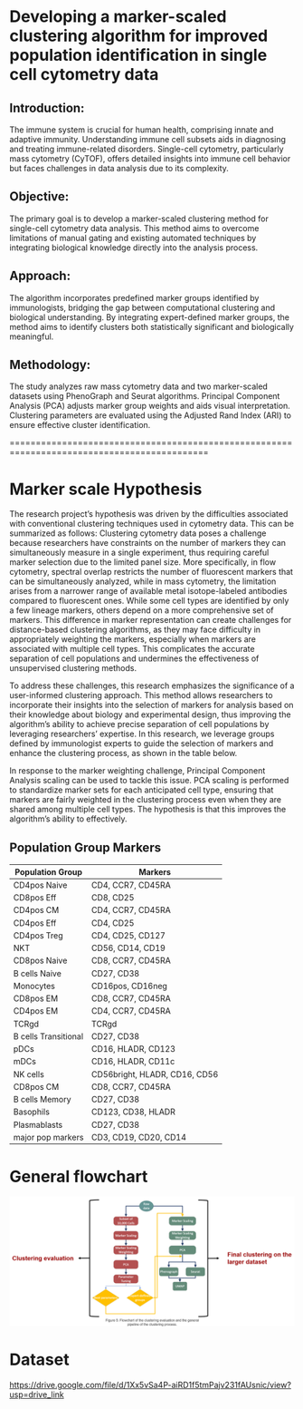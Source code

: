 # Developing a marker-scaled clustering algorithm for improved population identification in single cell cytometry data



## Introduction:
The immune system is crucial for human health, comprising innate and adaptive immunity. Understanding immune cell subsets aids in diagnosing and treating immune-related disorders. Single-cell cytometry, particularly mass cytometry (CyTOF), offers detailed insights into immune cell behavior but faces challenges in data analysis due to its complexity.

## Objective:
The primary goal is to develop a marker-scaled clustering method for single-cell cytometry data analysis. This method aims to overcome limitations of manual gating and existing automated techniques by integrating biological knowledge directly into the analysis process.

## Approach:
The algorithm incorporates predefined marker groups identified by immunologists, bridging the gap between computational clustering and biological understanding. By integrating expert-defined marker groups, the method aims to identify clusters both statistically significant and biologically meaningful.

## Methodology:
The study analyzes raw mass cytometry data and two marker-scaled datasets using PhenoGraph and Seurat algorithms. Principal Component Analysis (PCA) adjusts marker group weights and aids visual interpretation. Clustering parameters are evaluated using the Adjusted Rand Index (ARI) to ensure effective cluster identification.


============================================================================================


# Marker scale Hypothesis
The research project’s hypothesis was driven by the difficulties associated with conventional
clustering techniques used in cytometry data. This can be summarized as follows:
Clustering cytometry data poses a challenge because researchers have constraints on the
number of markers they can simultaneously measure in a single experiment, thus requiring
careful marker selection due to the limited panel size. More specifically, in flow cytometry,
spectral overlap restricts the number of fluorescent markers that can be simultaneously
analyzed, while in mass cytometry, the limitation arises from a narrower range of available
metal isotope-labeled antibodies compared to fluorescent ones. While some cell types are
identified by only a few lineage markers, others depend on a more comprehensive set of
markers. This difference in marker representation can create challenges for distance-based
clustering algorithms, as they may face difficulty in appropriately weighting the markers,
especially when markers are associated with multiple cell types. This complicates the
accurate separation of cell populations and undermines the effectiveness of unsupervised
clustering methods.

To address these challenges, this research emphasizes the significance of a user-informed
clustering approach. This method allows researchers to incorporate their insights into the
selection of markers for analysis based on their knowledge about biology and experimental
design, thus improving the algorithm’s ability to achieve precise separation of cell populations
by leveraging researchers’ expertise. In this research, we leverage groups defined by
immunologist experts to guide the selection of markers and enhance the clustering process, as shown in the table below.

In response to the marker weighting challenge, Principal Component Analysis scaling can
be used to tackle this issue. PCA scaling is performed to standardize marker sets for
each anticipated cell type, ensuring that markers are fairly weighted in the clustering
process even when they are shared among multiple cell types. The hypothesis is that
this improves the algorithm’s ability to effectively.

## Population Group Markers

| Population Group   | Markers                        |
|--------------------|--------------------------------|
| CD4pos Naive       | CD4, CCR7, CD45RA              |
| CD8pos Eff         | CD8, CD25                      |
| CD4pos CM          | CD4, CCR7, CD45RA              |
| CD4pos Eff         | CD4, CD25                      |
| CD4pos Treg        | CD4, CD25, CD127               |
| NKT                | CD56, CD14, CD19               |
| CD8pos Naive       | CD8, CCR7, CD45RA              |
| B cells Naive      | CD27, CD38                     |
| Monocytes          | CD16pos, CD16neg               |
| CD8pos EM          | CD8, CCR7, CD45RA              |
| CD4pos EM          | CD4, CCR7, CD45RA              |
| TCRgd              | TCRgd                          |
| B cells Transitional | CD27, CD38                   |
| pDCs               | CD16, HLADR, CD123             |
| mDCs               | CD16, HLADR, CD11c             |
| NK cells           | CD56bright, HLADR, CD16, CD56 |
| CD8pos CM          | CD8, CCR7, CD45RA              |
| B cells Memory     | CD27, CD38                     |
| Basophils          | CD123, CD38, HLADR             |
| Plasmablasts       | CD27, CD38                     |
| major pop markers  | CD3, CD19, CD20, CD14          |







# General flowchart
![Alt Text](flowchart.png)


# Dataset
https://drive.google.com/file/d/1Xx5vSa4P-aiRD1f5tmPajv231fAUsnic/view?usp=drive_link

